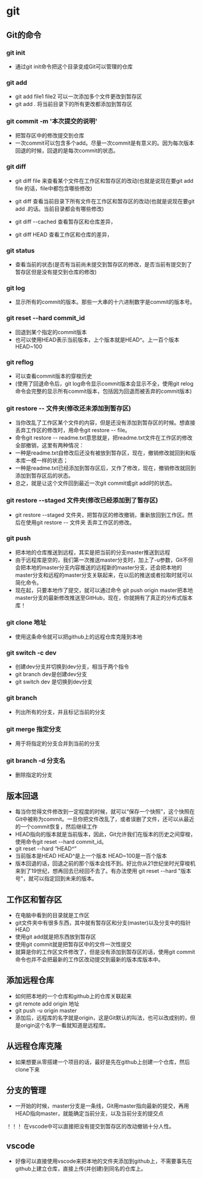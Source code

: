 # git

## Git的命令

### git init

* 通过git init命令把这个目录变成Git可以管理的仓库

### git add

* git add file1 file2  可以一次添加多个文件更改到暂存区
* git add . 将当前目录下的所有更改都添加到暂存区

### git commit -m '本次提交的说明'

* 把暂存区中的修改提交到仓库
* 一次commit可以包含多个add。尽量一次commit是有意义的。因为每次版本回退的时候，回退的是每次commit的状态。

### git diff

* git diff file 来查看某个文件在工作区和暂存区的改动(也就是说现在要git add file 的话，file中都包含哪些修改)
* git diff        查看当前目录下所有文件在工作区和暂存区的改动(也就是说现在要git add .的话。当前目录都会有哪些修改)

* git diff --cached 查看暂存区和仓库差异，
* git diff HEAD     查看工作区和仓库的差异，

### git status

* 查看当前的状态(是否有当前尚未提交到暂存区的修改，是否当前有提交到了暂存区但是没有提交到仓库的修改)

### git log

* 显示所有的commit的版本。那些一大串的十六进制数字是commit的版本号。

### git reset --hard  commit_id

* 回退到某个指定的commit版本
* 也可以使用HEAD表示当前版本，上个版本就是HEAD^。上一百个版本HEAD~100

### git reflog

* 可以查看commit版本的穿梭历史
* (使用了回退命令后，git log命令显示commit版本会显示不全，使用git relog命令会完整的显示所有commit版本，包括因为回退而被丢弃的commit版本)

### git restore -- 文件夹(修改还未添加到暂存区)

* 当你改乱了工作区某个文件的内容，但是还没有添加到暂存区的时候。想直接丢弃工作区的修改时，用命令git restore -- file。
* 命令git restore -- readme.txt意思就是，把readme.txt文件在工作区的修改全部撤销，这里有两种情况：
* 一种是readme.txt自修改后还没有被放到暂存区，现在，撤销修改就回到和版本库一模一样的状态；
* 一种是readme.txt已经添加到暂存区后，又作了修改，现在，撤销修改就回到添加到暂存区后的状态。
* 总之，就是让这个文件回到最近一次git commit或git add时的状态。

### git restore --staged 文件夹(修改已经添加到了暂存区)

* git restore --staged 文件夹，把暂存区的修改撤销，重新放回到工作区。然后在使用git restore -- 文件夹 丢弃工作区的修改。

### git push

* 把本地的仓库推送到远程，其实是把当前的分支master推送到远程
* 由于远程库是空的，我们第一次推送master分支时，加上了-u参数，Git不但会把本地的master分支内容推送的远程新的master分支，还会把本地的master分支和远程的master分支关联起来，在以后的推送或者拉取时就可以简化命令。
* 现在起，只要本地作了提交，就可以通过命令  git push origin master把本地master分支的最新修改推送至GitHub，现在，你就拥有了真正的分布式版本库！

### git clone 地址

* 使用这条命令就可以把github上的远程仓库克隆到本地

### git switch -c dev

* 创建dev分支并切换到dev分支，相当于两个指令
* git branch dev是创建dev分支
* git switch dev 是切换到dev分支

### git branch

* 列出所有的分支，并且标记当前的分支

### git merge 指定分支

* 用于将指定的分支合并到当前的分支

### git branch -d 分支名

* 删除指定的分支

## 版本回退

* 每当你觉得文件修改到一定程度的时候，就可以“保存一个快照”，这个快照在Git中被称为commit。一旦你把文件改乱了，或者误删了文件，还可以从最近的一个commit恢复，然后继续工作
* HEAD指向的版本就是当前版本，因此，Git允许我们在版本的历史之间穿梭，使用命令git reset --hard commit_id。
* git reset --hard “HEAD^”
* 当前版本是HEAD HEAD^是上一个版本 HEAD~100是一百个版本
* 版本回退的话，回退之前的那个版本会找不到。好比你从21世纪坐时光穿梭机来到了19世纪，想再回去已经回不去了。有办法使用 git reset --hard "版本号"，就可以指定回到未来的版本。

## 工作区和暂存区

* 在电脑中看到的目录就是工作区
* git文件夹中有很多东西，其中就有暂存区和分支(master)以及分支中的指针HEAD
* 使用git add就是把东西放到暂存区
* 使用git commit就是把暂存区中的文件一次性提交
* 就算是你的工作区文件修改了，但是没有添加到暂存区的话，使用git commit命令也并不会把最新的工作区改动提交到最新的版本库版本中。

## 添加远程仓库

* 如何把本地的一个仓库和github上的仓库关联起来
* git remote add origin 地址
* git push -u origin master
* 添加后，远程库的名字就是origin，这是Git默认的叫法，也可以改成别的，但是origin这个名字一看就知道是远程库。

## 从远程仓库克隆

* 如果想要从零搭建一个项目的话，最好是先在github上创建一个仓库，然后clone下来

## 分支的管理

* 一开始的时候，master分支是一条线，Git用master指向最新的提交，再用HEAD指向master，就能确定当前分支，以及当前分支的提交点

！！！ 在vscode中可以直接把没有提交到暂存区的改动撤销十分人性。

## vscode

* 好像可以直接使用vscode来把本地的文件夹添加到github上，不需要事先在github上建立仓库，直接上传(并创建)到同名的仓库上。